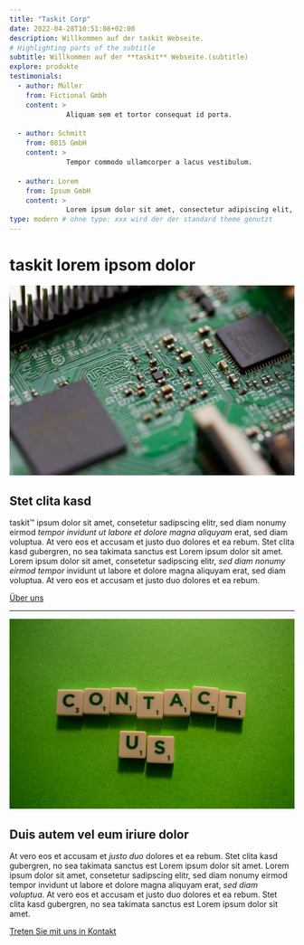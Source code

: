 ```yaml
---
title: "Taskit Corp"
date: 2022-04-28T10:51:08+02:00
description: Willkommen auf der taskit Webseite.
# Highlighting parts of the subtitle
subtitle: Willkommen auf der **taskit** Webseite.(subtitle)
explore: produkte
testimonials:
  - author: Müller 
    from: Fictional Gmbh
    content: >
              Aliquam sem et tortor consequat id porta.

  - author: Schmitt 
    from: 0815 GmbH
    content: >
              Tempor commodo ullamcorper a lacus vestibulum.

  - author: Lorem 
    from: Ipsum GmbH
    content: >
              Lorem ipsum dolor sit amet, consectetur adipiscing elit, sed do eiusmod tempor incididunt ut labore et dolore magna aliqua.  
type: modern # ohne type: xxx wird der der standard theme genutzt
---
```


taskit **lorem** ipsom dolor
============================

![about us](about.jpg)

Stet clita kasd
-----------------

taskit&trade; ipsum dolor sit amet, consetetur sadipscing elitr, sed diam nonumy eirmod _tempor invidunt ut labore et dolore magna aliquyam_ erat, sed diam voluptua. At vero eos et accusam et justo duo dolores et ea rebum. Stet clita kasd gubergren, no sea takimata sanctus est Lorem ipsum dolor sit amet. Lorem ipsum dolor sit amet, consetetur sadipscing elitr, _sed diam nonumy eirmod tempor_ invidunt ut labore et dolore magna aliquyam erat, sed diam voluptua. At vero eos et accusam et justo duo dolores et ea rebum. 

[Über uns](./about)

* * *

![Kontakt](contact.jpg)

Duis autem vel eum iriure dolor
-------------------------------

At vero eos et accusam et _justo duo_ dolores et ea rebum. Stet clita kasd gubergren, no sea takimata sanctus est Lorem ipsum dolor sit amet. Lorem ipsum dolor sit amet, consetetur sadipscing elitr, sed diam nonumy eirmod tempor invidunt ut labore et dolore magna aliquyam erat, _sed diam voluptua_. At vero eos et accusam et justo duo dolores et ea rebum. Stet clita kasd gubergren, no sea takimata sanctus est Lorem ipsum dolor sit amet. 

[Treten Sie mit uns in Kontakt](./contact)